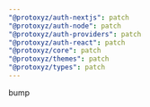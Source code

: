 ```yaml
---
"@protoxyz/auth-nextjs": patch
"@protoxyz/auth-node": patch
"@protoxyz/auth-providers": patch
"@protoxyz/auth-react": patch
"@protoxyz/core": patch
"@protoxyz/themes": patch
"@protoxyz/types": patch
---
```


bump
